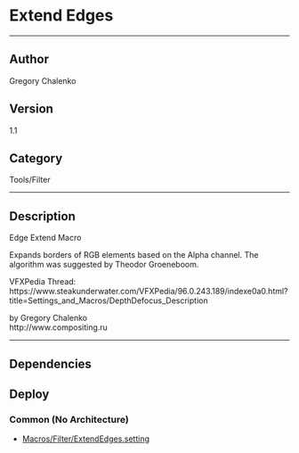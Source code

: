 # Extend Edges
___

## Author
Gregory Chalenko

## Version
1.1

## Category
Tools/Filter

___

## Description
<p>Edge Extend Macro</p>

<p>Expands borders of RGB elements based on the Alpha channel. The algorithm was suggested by Theodor Groeneboom.</p>

<p>VFXPedia Thread:<br>
https://www.steakunderwater.com/VFXPedia/96.0.243.189/indexe0a0.html?title=Settings_and_Macros/DepthDefocus_Description</p>

<p>by Gregory Chalenko<br>
http://www.compositing.ru</p>

___

## Dependencies

## Deploy

### Common (No Architecture)

<ul>
<li><a href="https://gitlab.com/WeSuckLess/Reactor/-/blob/master/Atoms/com.GregoryChalenko.ExtendEdges/Macros/Filter/ExtendEdges.setting?ref_type=heads">Macros/Filter/ExtendEdges.setting</a></li>
</ul>
